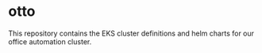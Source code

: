 # otto
This repository contains the EKS cluster definitions and helm charts for our office automation cluster.
